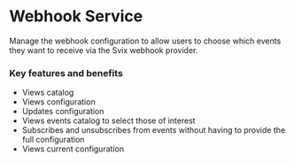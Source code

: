 # Webhook Service

Manage the webhook configuration to allow users to choose which events they want to receive via the Svix webhook provider.

### Key features and benefits
* Views catalog  
* Views configuration  
* Updates configuration  
* Views events catalog to select those of interest  
* Subscribes and unsubscribes from events without having to provide the full configuration  
* Views current configuration  
